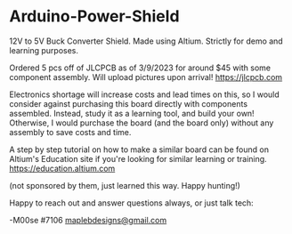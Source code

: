 # Arduino-Power-Shield
12V to 5V Buck Converter Shield. Made using Altium. Strictly for demo and learning purposes.

Ordered 5 pcs off of JLCPCB as of 3/9/2023 for around $45 with some component assembly. Will upload pictures upon arrival!
https://jlcpcb.com

Electronics shortage will increase costs and lead times on this, so I would consider against purchasing this board directly with components assembled. Instead, study it as a learning tool, and build your own! Otherwise, I would purchase the board (and the board only) without any assembly to save costs and time. 

A step by step tutorial on how to make a similar board can be found on Altium's Education site if you're looking for similar learning or training.
https://education.altium.com

(not sponsored by them, just learned this way. Happy hunting!)

Happy to reach out and answer questions always, or just talk tech:

-M00se #7106
maplebdesigns@gmail.com

